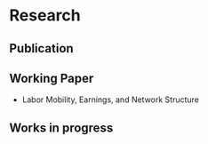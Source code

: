 Research
======
Publication
------

  
Working Paper
------
* Labor Mobility, Earnings, and Network Structure


Works in progress
------
